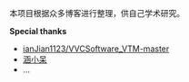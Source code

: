 
本项目根据众多博客进行整理，供自己学术研究。

**Special thanks**
- [ianJian1123/VVCSoftware_VTM-master](https://github.com/QianJian1123/VVCSoftware_VTM-master)
- [涵小呆](https://blog.csdn.net/BigDream123)
- ...

